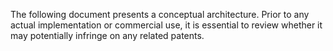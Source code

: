 
The following document presents a conceptual architecture. Prior to any actual implementation or commercial use, it is essential to review whether it may potentially infringe on any related patents.
